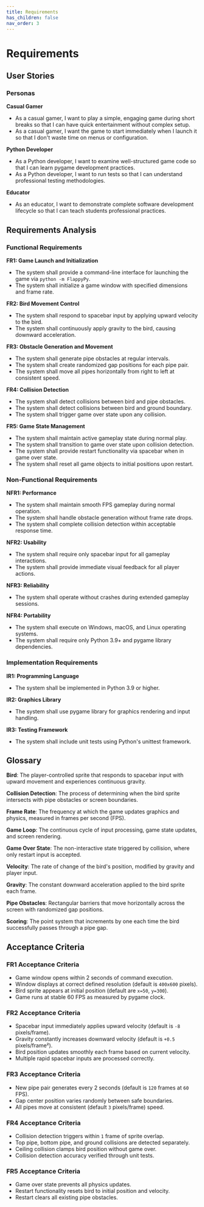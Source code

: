 ```yaml
---
title: Requirements
has_children: false
nav_order: 3
---
```


# Requirements

## User Stories

### Personas

**Casual Gamer**
- As a casual gamer, I want to play a simple, engaging game during short breaks so that I can have quick entertainment without complex setup.
- As a casual gamer, I want the game to start immediately when I launch it so that I don't waste time on menus or configuration.

**Python Developer**
- As a Python developer, I want to examine well-structured game code so that I can learn pygame development practices.
- As a Python developer, I want to run tests so that I can understand professional testing methodologies.

**Educator**
- As an educator, I want to demonstrate complete software development lifecycle so that I can teach students professional practices.

## Requirements Analysis

### Functional Requirements

**FR1: Game Launch and Initialization**
- The system shall provide a command-line interface for launching the game via `python -m FlappyPy`.
- The system shall initialize a game window with specified dimensions and frame rate.

**FR2: Bird Movement Control**
- The system shall respond to spacebar input by applying upward velocity to the bird.
- The system shall continuously apply gravity to the bird, causing downward acceleration.

**FR3: Obstacle Generation and Movement**
- The system shall generate pipe obstacles at regular intervals.
- The system shall create randomized gap positions for each pipe pair.
- The system shall move all pipes horizontally from right to left at consistent speed.

**FR4: Collision Detection**
- The system shall detect collisions between bird and pipe obstacles.
- The system shall detect collisions between bird and ground boundary.
- The system shall trigger game over state upon any collision.

**FR5: Game State Management**
- The system shall maintain active gameplay state during normal play.
- The system shall transition to game over state upon collision detection.
- The system shall provide restart functionality via spacebar when in game over state.
- The system shall reset all game objects to initial positions upon restart.

### Non-Functional Requirements

**NFR1: Performance**
- The system shall maintain smooth FPS gameplay during normal operation.
- The system shall handle obstacle generation without frame rate drops.
- The system shall complete collision detection within acceptable response time.

**NFR2: Usability**
- The system shall require only spacebar input for all gameplay interactions.
- The system shall provide immediate visual feedback for all player actions.

**NFR3: Reliability**
- The system shall operate without crashes during extended gameplay sessions.

**NFR4: Portability**
- The system shall execute on Windows, macOS, and Linux operating systems.
- The system shall require only Python 3.9+ and pygame library dependencies.

### Implementation Requirements

**IR1: Programming Language**
- The system shall be implemented in Python 3.9 or higher.

**IR2: Graphics Library**
- The system shall use pygame library for graphics rendering and input handling.

**IR3: Testing Framework**
- The system shall include unit tests using Python's unittest framework.

## Glossary

**Bird**: The player-controlled sprite that responds to spacebar input with upward movement and experiences continuous gravity.

**Collision Detection**: The process of determining when the bird sprite intersects with pipe obstacles or screen boundaries.

**Frame Rate**: The frequency at which the game updates graphics and physics, measured in frames per second (FPS).

**Game Loop**: The continuous cycle of input processing, game state updates, and screen rendering.

**Game Over State**: The non-interactive state triggered by collision, where only restart input is accepted.

**Velocity**: The rate of change of the bird's position, modified by gravity and player input.

**Gravity**: The constant downward acceleration applied to the bird sprite each frame.

**Pipe Obstacles**: Rectangular barriers that move horizontally across the screen with randomized gap positions.

**Scoring**: The point system that increments by one each time the bird successfully passes through a pipe gap.

## Acceptance Criteria

### FR1 Acceptance Criteria
- Game window opens within 2 seconds of command execution.
- Window displays at correct defined resolution (default is `400x600` pixels).
- Bird sprite appears at initial position (default are `x=50`, `y=300`).
- Game runs at stable 60 FPS as measured by pygame clock.

### FR2 Acceptance Criteria
- Spacebar input immediately applies upward velocity (default is `-8` pixels/frame).
- Gravity constantly increases downward velocity (default is `+0.5` pixels/frame²).
- Bird position updates smoothly each frame based on current velocity.
- Multiple rapid spacebar inputs are processed correctly.

### FR3 Acceptance Criteria
- New pipe pair generates every 2 seconds (default is `120` frames at `60` FPS).
- Gap center position varies randomly between safe boundaries.
- All pipes move at consistent (default `3` pixels/frame) speed.

### FR4 Acceptance Criteria
- Collision detection triggers within `1` frame of sprite overlap.
- Top pipe, bottom pipe, and ground collisions are detected separately.
- Ceiling collision clamps bird position without game over.
- Collision detection accuracy verified through unit tests.

### FR5 Acceptance Criteria
- Game over state prevents all physics updates.
- Restart functionality resets bird to initial position and velocity.
- Restart clears all existing pipe obstacles.
